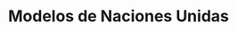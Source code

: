 ---
layout: proyectos
title: Modelos de Naciones Unidas
nameurl: modelosdenacionesunidas
description: El Modelo de Naciones Unidas es una representación a modo de simulacro de los diferentes órganos de las Naciones Unidas. Jóvenes alumnos del secundarios asumen el rol diplomático de representar un país asignado y debaten temas de la agenda internacional, elevando propuestas de solución al respecto. Para llevar cabo esta tarea, los destinatarios son previamente capacitados por voluntarios de OAJNU, y además abordan su propia investigación acerca de las problemáticas mundiales, que luego serán debatidas con el objetivo de arribar, haciendo uso de la diplomacia, a soluciones globales, teniendo siempre en mira y como herramientas fundamentales al diálogo y el consenso. El Modelo de Naciones Unidas es una herramienta de gran utilidad que ayuda a los jóvenes a comprender de manera crítica la real dimensión de la realidad, junto a la importancia del respeto y la resolución de las controversias a través del diálogo y la paz. Desde el nacimiento de OAJNU en 1995, ya se han desarrollado 147 ediciones del proyecto, donde participaron más de 50.000 jóvenes, pertenecientes a más de 1.000 instituciones educativas.
photospastevents:
sedes:
  - buenosaires
  - cordoba
  - mendoza
  - rosario
  - salta
  - corrientes
  - tucuman
objectives:
target:
linkinscription:
# faq:
#   - pregunta: "¿Pregunta?"
#     respuesta: "Respuesta"
#   - pregunta: "¿Pregunta?"
#     respuesta: "Respuesta"
---
